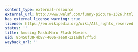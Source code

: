 ```yaml
---
content_type: external-resource
external_url: http://www.welaf.com/funny-picture-1326.html
has_external_license_warning: true
license: https://en.wikipedia.org/wiki/All_rights_reserved
status: ''
title: Amusing MashiMaro Flash Movies
uid: 8b450f38-4b87-4006-ae60-121ad8f7ff5d
wayback_url: ''
---
```

